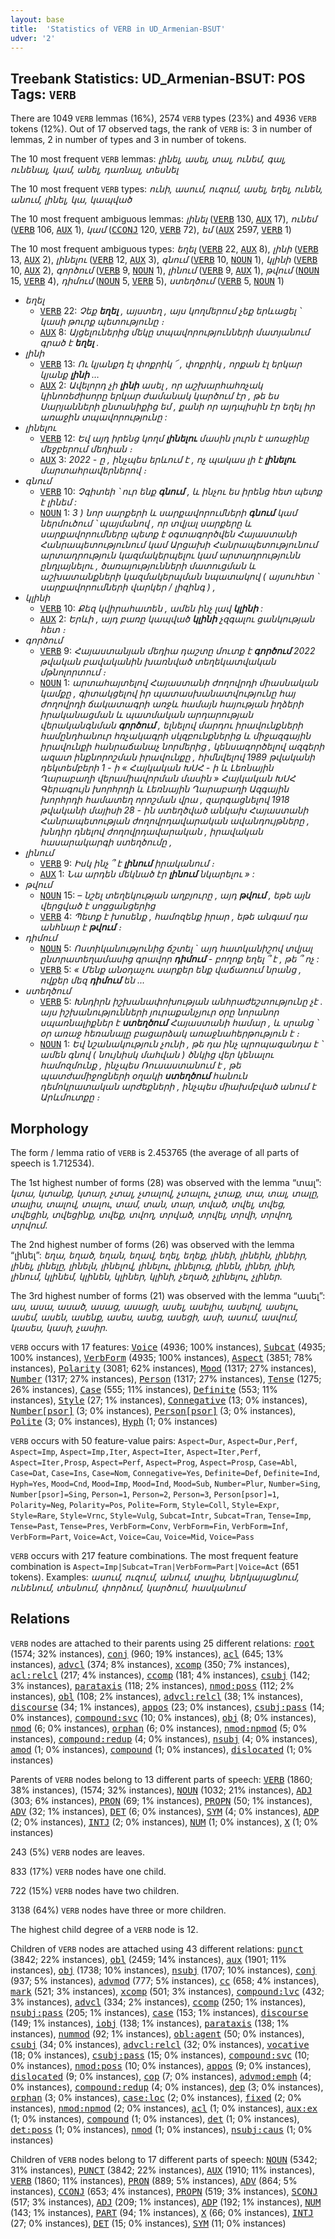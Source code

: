 ```yaml
---
layout: base
title:  'Statistics of VERB in UD_Armenian-BSUT'
udver: '2'
---
```


## Treebank Statistics: UD_Armenian-BSUT: POS Tags: `VERB`

There are 1049 `VERB` lemmas (16%), 2574 `VERB` types (23%) and 4936 `VERB` tokens (12%).
Out of 17 observed tags, the rank of `VERB` is: 3 in number of lemmas, 2 in number of types and 3 in number of tokens.

The 10 most frequent `VERB` lemmas: <em>լինել, ասել, տալ, ունեմ, գալ, ունենալ, կամ, անել, դառնալ, տեսնել</em>

The 10 most frequent `VERB` types:  <em>ունի, ասում, ուզում, ասել, եղել, ունեն, անում, լինել, կա, կապված</em>

The 10 most frequent ambiguous lemmas: <em>լինել</em> (<tt><a href="hy_bsut-pos-VERB.html">VERB</a></tt> 130, <tt><a href="hy_bsut-pos-AUX.html">AUX</a></tt> 17), <em>ունեմ</em> (<tt><a href="hy_bsut-pos-VERB.html">VERB</a></tt> 106, <tt><a href="hy_bsut-pos-AUX.html">AUX</a></tt> 1), <em>կամ</em> (<tt><a href="hy_bsut-pos-CCONJ.html">CCONJ</a></tt> 120, <tt><a href="hy_bsut-pos-VERB.html">VERB</a></tt> 72), <em>եմ</em> (<tt><a href="hy_bsut-pos-AUX.html">AUX</a></tt> 2597, <tt><a href="hy_bsut-pos-VERB.html">VERB</a></tt> 1)

The 10 most frequent ambiguous types:  <em>եղել</em> (<tt><a href="hy_bsut-pos-VERB.html">VERB</a></tt> 22, <tt><a href="hy_bsut-pos-AUX.html">AUX</a></tt> 8), <em>լինի</em> (<tt><a href="hy_bsut-pos-VERB.html">VERB</a></tt> 13, <tt><a href="hy_bsut-pos-AUX.html">AUX</a></tt> 2), <em>լինելու</em> (<tt><a href="hy_bsut-pos-VERB.html">VERB</a></tt> 12, <tt><a href="hy_bsut-pos-AUX.html">AUX</a></tt> 3), <em>գնում</em> (<tt><a href="hy_bsut-pos-VERB.html">VERB</a></tt> 10, <tt><a href="hy_bsut-pos-NOUN.html">NOUN</a></tt> 1), <em>կլինի</em> (<tt><a href="hy_bsut-pos-VERB.html">VERB</a></tt> 10, <tt><a href="hy_bsut-pos-AUX.html">AUX</a></tt> 2), <em>գործում</em> (<tt><a href="hy_bsut-pos-VERB.html">VERB</a></tt> 9, <tt><a href="hy_bsut-pos-NOUN.html">NOUN</a></tt> 1), <em>լինում</em> (<tt><a href="hy_bsut-pos-VERB.html">VERB</a></tt> 9, <tt><a href="hy_bsut-pos-AUX.html">AUX</a></tt> 1), <em>թվում</em> (<tt><a href="hy_bsut-pos-NOUN.html">NOUN</a></tt> 15, <tt><a href="hy_bsut-pos-VERB.html">VERB</a></tt> 4), <em>դիմում</em> (<tt><a href="hy_bsut-pos-NOUN.html">NOUN</a></tt> 5, <tt><a href="hy_bsut-pos-VERB.html">VERB</a></tt> 5), <em>ստեղծում</em> (<tt><a href="hy_bsut-pos-VERB.html">VERB</a></tt> 5, <tt><a href="hy_bsut-pos-NOUN.html">NOUN</a></tt> 1)


* <em>եղել</em>
  * <tt><a href="hy_bsut-pos-VERB.html">VERB</a></tt> 22: <em>Չեք <b>եղել</b> , այստեղ , այս կողմերում չեք երևացել ՝ կասի թուրք պետությունը ։</em>
  * <tt><a href="hy_bsut-pos-AUX.html">AUX</a></tt> 8: <em>Այցելուներից մեկը տպավորությունների մատյանում գրած է <b>եղել</b> .</em>
* <em>լինի</em>
  * <tt><a href="hy_bsut-pos-VERB.html">VERB</a></tt> 13: <em>Ու կյանքդ էլ փոքրիկ ՜ , փոքրիկ , որքան էլ երկար կյանք <b>լինի</b> …</em>
  * <tt><a href="hy_bsut-pos-AUX.html">AUX</a></tt> 2: <em>Ավելորդ չի <b>լինի</b> ասել , որ աշխարհահռչակ կինոռեժիսորը երկար ժամանակ կարծում էր , թե ես Սարյանների ընտանիքից եմ , քանի որ այդպիսին էր եղել իր առաջին տպավորությունը :</em>
* <em>լինելու</em>
  * <tt><a href="hy_bsut-pos-VERB.html">VERB</a></tt> 12: <em>Եվ այդ իրենց կողմ <b>լինելու</b> մասին լուրն է առաջինը մեջբերում մեդիան ։</em>
  * <tt><a href="hy_bsut-pos-AUX.html">AUX</a></tt> 3: <em>2022 - ը , ինչպես երևում է , ոչ պակաս լի է <b>լինելու</b> մարտահրավերներով ։</em>
* <em>գնում</em>
  * <tt><a href="hy_bsut-pos-VERB.html">VERB</a></tt> 10: <em>Չգիտեի ՝ ուր ենք <b>գնում</b> , և ինչու ես իրենց հետ պետք է լինեմ :</em>
  * <tt><a href="hy_bsut-pos-NOUN.html">NOUN</a></tt> 1: <em>3 ) նոր սարքերի և սարքավորումների <b>գնում</b> կամ ներմուծում ՝ պայմանով , որ տվյալ սարքերը և սարքավորումները պետք է օգտագործվեն Հայաստանի Հանրապետությունում կամ Արցախի Հանրապետությունում արտադրություն կազմակերպելու կամ արտադրությունն ընդլայնելու , ծառայությունների մատուցման և աշխատանքների կազմակերպման նպատակով ( այսուհետ ՝ սարքավորումների վարկեր / լիզինգ ) ,</em>
* <em>կլինի</em>
  * <tt><a href="hy_bsut-pos-VERB.html">VERB</a></tt> 10: <em>Քեզ կվիրահատեն , ամեն ինչ լավ <b>կլինի</b> :</em>
  * <tt><a href="hy_bsut-pos-AUX.html">AUX</a></tt> 2: <em>Երևի , այդ բառը կապված <b>կլինի</b> չզգալու ցանկության հետ ։</em>
* <em>գործում</em>
  * <tt><a href="hy_bsut-pos-VERB.html">VERB</a></tt> 9: <em>Հայաստանյան մեդիա դաշտը մուտք է <b>գործում</b> 2022 թվական բավականին խառնված տեղեկատվական մթնոլորտում ։</em>
  * <tt><a href="hy_bsut-pos-NOUN.html">NOUN</a></tt> 1: <em>արտահայտելով Հայաստանի ժողովրդի միասնական կամքը , գիտակցելով իր պատասխանատվությունը հայ ժողովրդի ճակատագրի առջև համայն հայության իղձերի իրականացման և պատմական արդարության վերականգնման <b>գործում</b> , ելնելով մարդու իրավունքների համընդհանուր հռչակագրի սկզբունքներից և միջազգային իրավունքի հանրաճանաչ նորմերից , կենսագործելով ազգերի ազատ ինքնորոշման իրավունքը , հիմնվելով 1989 թվականի դեկտեմբերի 1 - ի « Հայկական ԽՍՀ - ի և Լեռնային Ղարաբաղի վերամիավորման մասին » Հայկական ԽՍՀ Գերագույն խորհրդի և Լեռնային Ղարաբաղի Ազգային խորհրդի համատեղ որոշման վրա , զարգացնելով 1918 թվականի մայիսի 28 - ին ստեղծված անկախ Հայաստանի Հանրապետության ժողովրդավարական ավանդույթները , խնդիր դնելով ժողովրդավարական , իրավական հասարակարգի ստեղծումը ,</em>
* <em>լինում</em>
  * <tt><a href="hy_bsut-pos-VERB.html">VERB</a></tt> 9: <em>Իսկ ինչ ՞ է <b>լինում</b> իրականում ։</em>
  * <tt><a href="hy_bsut-pos-AUX.html">AUX</a></tt> 1: <em>Նա արդեն մեկնած էր <b>լինում</b> նկարելու » :</em>
* <em>թվում</em>
  * <tt><a href="hy_bsut-pos-NOUN.html">NOUN</a></tt> 15: <em>– նշել տեղեկության աղբյուրը , այդ <b>թվում</b> , եթե այն վերցված է սոցցանցերից</em>
  * <tt><a href="hy_bsut-pos-VERB.html">VERB</a></tt> 4: <em>Պետք է խոսենք , համոզենք իրար , եթե անգամ դա անհնար է <b>թվում</b> ։</em>
* <em>դիմում</em>
  * <tt><a href="hy_bsut-pos-NOUN.html">NOUN</a></tt> 5: <em>Ոստիկանությունից ճշտել ` այդ հատկանիշով տվյալ ընտրատեղամասից գրավոր <b>դիմում</b> - բողոք եղել ՞ է , թե ՞ ոչ :</em>
  * <tt><a href="hy_bsut-pos-VERB.html">VERB</a></tt> 5: <em>« Մենք անօդաչու սարքեր ենք վաճառում նրանց , ովքեր մեզ <b>դիմում</b> են ...</em>
* <em>ստեղծում</em>
  * <tt><a href="hy_bsut-pos-VERB.html">VERB</a></tt> 5: <em>Խնդիրն իշխանափոխության անհրաժեշտությունը չէ . այս իշխանությունների յուրաքանչյուր օրը նորանոր սպառնալիքներ է <b>ստեղծում</b> Հայաստանի համար , և սրանց ՝ օր առաջ հեռանալը բացարձակ առաջնահերթություն է ։</em>
  * <tt><a href="hy_bsut-pos-NOUN.html">NOUN</a></tt> 1: <em>Եվ նշանակություն չունի , թե դա ինչ պրոպագանդա է ՝ ամեն գնով ( նույնիսկ մահվան ) ծնկից վեր կենալու համոզմունք , ինչպես Ռուսաստանում է , թե պատժամիջոցների օղակի <b>ստեղծում</b> հանուն դեմոկրատական արժեքների , ինչպես միախմբված անում է Արևմուտքը ։</em>

## Morphology

The form / lemma ratio of `VERB` is 2.453765 (the average of all parts of speech is 1.712534).

The 1st highest number of forms (28) was observed with the lemma “տալ”: <em>կտա, կտանք, կտար, չտալ, չտալով, չտալու, չտաք, տա, տալ, տալը, տալիս, տալով, տալու, տամ, տան, տար, տված, տվել, տվեց, տվեցին, տվեցինք, տվեք, տվող, տրված, տրվել, տրվի, տրվող, տրվում</em>.

The 2nd highest number of forms (26) was observed with the lemma “լինել”: <em>եղա, եղած, եղան, եղավ, եղել, եղեք, լինեի, լինեին, լինեիր, լինել, լինելը, լինելն, լինելով, լինելու, լինելուց, լինեն, լիներ, լինի, լինում, կլինեմ, կլինեն, կլիներ, կլինի, չեղած, չլինելու, չլիներ</em>.

The 3rd highest number of forms (21) was observed with the lemma “ասել”: <em>աս, ասա, ասած, ասաց, ասացի, ասել, ասելիս, ասելով, ասելու, ասեմ, ասեն, ասենք, ասես, ասեց, ասեցի, ասի, ասում, ասվում, կասես, կասի, չասիր</em>.

`VERB` occurs with 17 features: <tt><a href="hy_bsut-feat-Voice.html">Voice</a></tt> (4936; 100% instances), <tt><a href="hy_bsut-feat-Subcat.html">Subcat</a></tt> (4935; 100% instances), <tt><a href="hy_bsut-feat-VerbForm.html">VerbForm</a></tt> (4935; 100% instances), <tt><a href="hy_bsut-feat-Aspect.html">Aspect</a></tt> (3851; 78% instances), <tt><a href="hy_bsut-feat-Polarity.html">Polarity</a></tt> (3081; 62% instances), <tt><a href="hy_bsut-feat-Mood.html">Mood</a></tt> (1317; 27% instances), <tt><a href="hy_bsut-feat-Number.html">Number</a></tt> (1317; 27% instances), <tt><a href="hy_bsut-feat-Person.html">Person</a></tt> (1317; 27% instances), <tt><a href="hy_bsut-feat-Tense.html">Tense</a></tt> (1275; 26% instances), <tt><a href="hy_bsut-feat-Case.html">Case</a></tt> (555; 11% instances), <tt><a href="hy_bsut-feat-Definite.html">Definite</a></tt> (553; 11% instances), <tt><a href="hy_bsut-feat-Style.html">Style</a></tt> (27; 1% instances), <tt><a href="hy_bsut-feat-Connegative.html">Connegative</a></tt> (13; 0% instances), <tt><a href="hy_bsut-feat-Number-psor.html">Number[psor]</a></tt> (3; 0% instances), <tt><a href="hy_bsut-feat-Person-psor.html">Person[psor]</a></tt> (3; 0% instances), <tt><a href="hy_bsut-feat-Polite.html">Polite</a></tt> (3; 0% instances), <tt><a href="hy_bsut-feat-Hyph.html">Hyph</a></tt> (1; 0% instances)

`VERB` occurs with 50 feature-value pairs: `Aspect=Dur`, `Aspect=Dur,Perf`, `Aspect=Imp`, `Aspect=Imp,Iter`, `Aspect=Iter`, `Aspect=Iter,Perf`, `Aspect=Iter,Prosp`, `Aspect=Perf`, `Aspect=Prog`, `Aspect=Prosp`, `Case=Abl`, `Case=Dat`, `Case=Ins`, `Case=Nom`, `Connegative=Yes`, `Definite=Def`, `Definite=Ind`, `Hyph=Yes`, `Mood=Cnd`, `Mood=Imp`, `Mood=Ind`, `Mood=Sub`, `Number=Plur`, `Number=Sing`, `Number[psor]=Sing`, `Person=1`, `Person=2`, `Person=3`, `Person[psor]=1`, `Polarity=Neg`, `Polarity=Pos`, `Polite=Form`, `Style=Coll`, `Style=Expr`, `Style=Rare`, `Style=Vrnc`, `Style=Vulg`, `Subcat=Intr`, `Subcat=Tran`, `Tense=Imp`, `Tense=Past`, `Tense=Pres`, `VerbForm=Conv`, `VerbForm=Fin`, `VerbForm=Inf`, `VerbForm=Part`, `Voice=Act`, `Voice=Cau`, `Voice=Mid`, `Voice=Pass`

`VERB` occurs with 217 feature combinations.
The most frequent feature combination is `Aspect=Imp|Subcat=Tran|VerbForm=Part|Voice=Act` (651 tokens).
Examples: <em>ասում, ուզում, անում, տալիս, ներկայացնում, ունենում, տեսնում, փորձում, կարծում, հասկանում</em>


## Relations

`VERB` nodes are attached to their parents using 25 different relations: <tt><a href="hy_bsut-dep-root.html">root</a></tt> (1574; 32% instances), <tt><a href="hy_bsut-dep-conj.html">conj</a></tt> (960; 19% instances), <tt><a href="hy_bsut-dep-acl.html">acl</a></tt> (645; 13% instances), <tt><a href="hy_bsut-dep-advcl.html">advcl</a></tt> (374; 8% instances), <tt><a href="hy_bsut-dep-xcomp.html">xcomp</a></tt> (350; 7% instances), <tt><a href="hy_bsut-dep-acl-relcl.html">acl:relcl</a></tt> (217; 4% instances), <tt><a href="hy_bsut-dep-ccomp.html">ccomp</a></tt> (181; 4% instances), <tt><a href="hy_bsut-dep-csubj.html">csubj</a></tt> (142; 3% instances), <tt><a href="hy_bsut-dep-parataxis.html">parataxis</a></tt> (118; 2% instances), <tt><a href="hy_bsut-dep-nmod-poss.html">nmod:poss</a></tt> (112; 2% instances), <tt><a href="hy_bsut-dep-obl.html">obl</a></tt> (108; 2% instances), <tt><a href="hy_bsut-dep-advcl-relcl.html">advcl:relcl</a></tt> (38; 1% instances), <tt><a href="hy_bsut-dep-discourse.html">discourse</a></tt> (34; 1% instances), <tt><a href="hy_bsut-dep-appos.html">appos</a></tt> (23; 0% instances), <tt><a href="hy_bsut-dep-csubj-pass.html">csubj:pass</a></tt> (14; 0% instances), <tt><a href="hy_bsut-dep-compound-svc.html">compound:svc</a></tt> (10; 0% instances), <tt><a href="hy_bsut-dep-obj.html">obj</a></tt> (8; 0% instances), <tt><a href="hy_bsut-dep-nmod.html">nmod</a></tt> (6; 0% instances), <tt><a href="hy_bsut-dep-orphan.html">orphan</a></tt> (6; 0% instances), <tt><a href="hy_bsut-dep-nmod-npmod.html">nmod:npmod</a></tt> (5; 0% instances), <tt><a href="hy_bsut-dep-compound-redup.html">compound:redup</a></tt> (4; 0% instances), <tt><a href="hy_bsut-dep-nsubj.html">nsubj</a></tt> (4; 0% instances), <tt><a href="hy_bsut-dep-amod.html">amod</a></tt> (1; 0% instances), <tt><a href="hy_bsut-dep-compound.html">compound</a></tt> (1; 0% instances), <tt><a href="hy_bsut-dep-dislocated.html">dislocated</a></tt> (1; 0% instances)

Parents of `VERB` nodes belong to 13 different parts of speech: <tt><a href="hy_bsut-pos-VERB.html">VERB</a></tt> (1860; 38% instances),  (1574; 32% instances), <tt><a href="hy_bsut-pos-NOUN.html">NOUN</a></tt> (1032; 21% instances), <tt><a href="hy_bsut-pos-ADJ.html">ADJ</a></tt> (303; 6% instances), <tt><a href="hy_bsut-pos-PRON.html">PRON</a></tt> (69; 1% instances), <tt><a href="hy_bsut-pos-PROPN.html">PROPN</a></tt> (50; 1% instances), <tt><a href="hy_bsut-pos-ADV.html">ADV</a></tt> (32; 1% instances), <tt><a href="hy_bsut-pos-DET.html">DET</a></tt> (6; 0% instances), <tt><a href="hy_bsut-pos-SYM.html">SYM</a></tt> (4; 0% instances), <tt><a href="hy_bsut-pos-ADP.html">ADP</a></tt> (2; 0% instances), <tt><a href="hy_bsut-pos-INTJ.html">INTJ</a></tt> (2; 0% instances), <tt><a href="hy_bsut-pos-NUM.html">NUM</a></tt> (1; 0% instances), <tt><a href="hy_bsut-pos-X.html">X</a></tt> (1; 0% instances)

243 (5%) `VERB` nodes are leaves.

833 (17%) `VERB` nodes have one child.

722 (15%) `VERB` nodes have two children.

3138 (64%) `VERB` nodes have three or more children.

The highest child degree of a `VERB` node is 12.

Children of `VERB` nodes are attached using 43 different relations: <tt><a href="hy_bsut-dep-punct.html">punct</a></tt> (3842; 22% instances), <tt><a href="hy_bsut-dep-obl.html">obl</a></tt> (2459; 14% instances), <tt><a href="hy_bsut-dep-aux.html">aux</a></tt> (1901; 11% instances), <tt><a href="hy_bsut-dep-obj.html">obj</a></tt> (1738; 10% instances), <tt><a href="hy_bsut-dep-nsubj.html">nsubj</a></tt> (1707; 10% instances), <tt><a href="hy_bsut-dep-conj.html">conj</a></tt> (937; 5% instances), <tt><a href="hy_bsut-dep-advmod.html">advmod</a></tt> (777; 5% instances), <tt><a href="hy_bsut-dep-cc.html">cc</a></tt> (658; 4% instances), <tt><a href="hy_bsut-dep-mark.html">mark</a></tt> (521; 3% instances), <tt><a href="hy_bsut-dep-xcomp.html">xcomp</a></tt> (501; 3% instances), <tt><a href="hy_bsut-dep-compound-lvc.html">compound:lvc</a></tt> (432; 3% instances), <tt><a href="hy_bsut-dep-advcl.html">advcl</a></tt> (334; 2% instances), <tt><a href="hy_bsut-dep-ccomp.html">ccomp</a></tt> (250; 1% instances), <tt><a href="hy_bsut-dep-nsubj-pass.html">nsubj:pass</a></tt> (205; 1% instances), <tt><a href="hy_bsut-dep-case.html">case</a></tt> (153; 1% instances), <tt><a href="hy_bsut-dep-discourse.html">discourse</a></tt> (149; 1% instances), <tt><a href="hy_bsut-dep-iobj.html">iobj</a></tt> (138; 1% instances), <tt><a href="hy_bsut-dep-parataxis.html">parataxis</a></tt> (138; 1% instances), <tt><a href="hy_bsut-dep-nummod.html">nummod</a></tt> (92; 1% instances), <tt><a href="hy_bsut-dep-obl-agent.html">obl:agent</a></tt> (50; 0% instances), <tt><a href="hy_bsut-dep-csubj.html">csubj</a></tt> (34; 0% instances), <tt><a href="hy_bsut-dep-advcl-relcl.html">advcl:relcl</a></tt> (32; 0% instances), <tt><a href="hy_bsut-dep-vocative.html">vocative</a></tt> (18; 0% instances), <tt><a href="hy_bsut-dep-csubj-pass.html">csubj:pass</a></tt> (15; 0% instances), <tt><a href="hy_bsut-dep-compound-svc.html">compound:svc</a></tt> (10; 0% instances), <tt><a href="hy_bsut-dep-nmod-poss.html">nmod:poss</a></tt> (10; 0% instances), <tt><a href="hy_bsut-dep-appos.html">appos</a></tt> (9; 0% instances), <tt><a href="hy_bsut-dep-dislocated.html">dislocated</a></tt> (9; 0% instances), <tt><a href="hy_bsut-dep-cop.html">cop</a></tt> (7; 0% instances), <tt><a href="hy_bsut-dep-advmod-emph.html">advmod:emph</a></tt> (4; 0% instances), <tt><a href="hy_bsut-dep-compound-redup.html">compound:redup</a></tt> (4; 0% instances), <tt><a href="hy_bsut-dep-dep.html">dep</a></tt> (3; 0% instances), <tt><a href="hy_bsut-dep-orphan.html">orphan</a></tt> (3; 0% instances), <tt><a href="hy_bsut-dep-case-loc.html">case:loc</a></tt> (2; 0% instances), <tt><a href="hy_bsut-dep-fixed.html">fixed</a></tt> (2; 0% instances), <tt><a href="hy_bsut-dep-nmod-npmod.html">nmod:npmod</a></tt> (2; 0% instances), <tt><a href="hy_bsut-dep-acl.html">acl</a></tt> (1; 0% instances), <tt><a href="hy_bsut-dep-aux-ex.html">aux:ex</a></tt> (1; 0% instances), <tt><a href="hy_bsut-dep-compound.html">compound</a></tt> (1; 0% instances), <tt><a href="hy_bsut-dep-det.html">det</a></tt> (1; 0% instances), <tt><a href="hy_bsut-dep-det-poss.html">det:poss</a></tt> (1; 0% instances), <tt><a href="hy_bsut-dep-nmod.html">nmod</a></tt> (1; 0% instances), <tt><a href="hy_bsut-dep-nsubj-caus.html">nsubj:caus</a></tt> (1; 0% instances)

Children of `VERB` nodes belong to 17 different parts of speech: <tt><a href="hy_bsut-pos-NOUN.html">NOUN</a></tt> (5342; 31% instances), <tt><a href="hy_bsut-pos-PUNCT.html">PUNCT</a></tt> (3842; 22% instances), <tt><a href="hy_bsut-pos-AUX.html">AUX</a></tt> (1910; 11% instances), <tt><a href="hy_bsut-pos-VERB.html">VERB</a></tt> (1860; 11% instances), <tt><a href="hy_bsut-pos-PRON.html">PRON</a></tt> (889; 5% instances), <tt><a href="hy_bsut-pos-ADV.html">ADV</a></tt> (864; 5% instances), <tt><a href="hy_bsut-pos-CCONJ.html">CCONJ</a></tt> (653; 4% instances), <tt><a href="hy_bsut-pos-PROPN.html">PROPN</a></tt> (519; 3% instances), <tt><a href="hy_bsut-pos-SCONJ.html">SCONJ</a></tt> (517; 3% instances), <tt><a href="hy_bsut-pos-ADJ.html">ADJ</a></tt> (209; 1% instances), <tt><a href="hy_bsut-pos-ADP.html">ADP</a></tt> (192; 1% instances), <tt><a href="hy_bsut-pos-NUM.html">NUM</a></tt> (143; 1% instances), <tt><a href="hy_bsut-pos-PART.html">PART</a></tt> (94; 1% instances), <tt><a href="hy_bsut-pos-X.html">X</a></tt> (66; 0% instances), <tt><a href="hy_bsut-pos-INTJ.html">INTJ</a></tt> (27; 0% instances), <tt><a href="hy_bsut-pos-DET.html">DET</a></tt> (15; 0% instances), <tt><a href="hy_bsut-pos-SYM.html">SYM</a></tt> (11; 0% instances)

